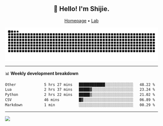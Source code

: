<h2 align="center">👋 Hello! I'm Shijie.</h2>
<p align="center">
  <a href="https://xu-shi-jie.github.io"> Homepage</a> •
  <a href="https://onodalab.ees.hokudai.ac.jp"> Lab </a>
</p>

![Snake animation](https://github.com/xu-shi-jie/xu-shi-jie/blob/output/github-snake.svg)


-------

📊 **Weekly development breakdown**
<!--START_SECTION:waka-->

```txt
Other             5 hrs 27 mins   ████████████░░░░░░░░░░░░░   48.22 %
Lua               2 hrs 37 mins   █████▓░░░░░░░░░░░░░░░░░░░   23.24 %
Python            2 hrs 22 mins   █████▒░░░░░░░░░░░░░░░░░░░   21.02 %
CSV               46 mins         █▓░░░░░░░░░░░░░░░░░░░░░░░   06.89 %
Markdown          1 min           ░░░░░░░░░░░░░░░░░░░░░░░░░   00.29 %
```

<!--END_SECTION:waka-->

-------
![](https://komarev.com/ghpvc/?username=xu-shi-jie&style=flat-square&color=blue) 

